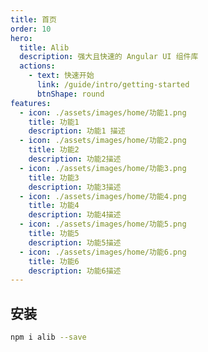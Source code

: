```yaml
---
title: 首页
order: 10
hero:
  title: Alib
  description: 强大且快速的 Angular UI 组件库
  actions:
    - text: 快速开始
      link: /guide/intro/getting-started
      btnShape: round
features:
  - icon: ./assets/images/home/功能1.png
    title: 功能1
    description: 功能1 描述 
  - icon: ./assets/images/home/功能2.png
    title: 功能2
    description: 功能2描述
  - icon: ./assets/images/home/功能3.png
    title: 功能3 
    description: 功能3描述
  - icon: ./assets/images/home/功能4.png
    title: 功能4
    description: 功能4描述
  - icon: ./assets/images/home/功能5.png
    title: 功能5
    description: 功能5描述
  - icon: ./assets/images/home/功能6.png
    title: 功能6
    description: 功能6描述
---
```


## 安装

```bash
npm i alib --save
```
